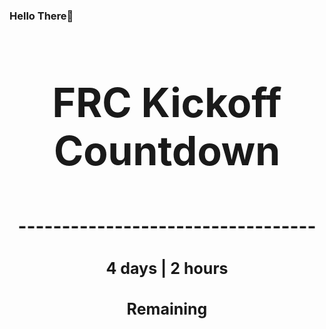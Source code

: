 ### Hello There👋

<!---START-TIMER--->
<h3 align='center' style='font-size: 64px;'>FRC Kickoff Countdown</h3>
<h3 align='center' style='font-size: 30px;'>----------------------------------</h3>
<h3 align='center' style='font-size: 25px;'>4 days | 2 hours</h3>
<h3 align='center' style='font-size: 25px;'>Remaining</h3>
<!---END-TIMER--->
